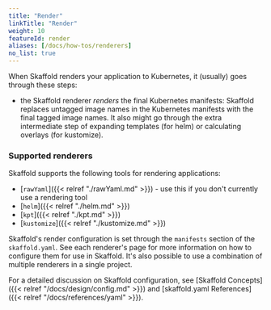 ```yaml
---
title: "Render"
linkTitle: "Render"
weight: 10
featureId: render
aliases: [/docs/how-tos/renderers]
no_list: true
---
```


When Skaffold renders your application to Kubernetes, it (usually) goes through these steps:

* the Skaffold renderer _renders_ the final Kubernetes manifests: Skaffold replaces untagged image names in the Kubernetes manifests with the final tagged image names.
It also might go through the extra intermediate step of expanding templates (for helm) or calculating overlays (for kustomize).

### Supported renderers

Skaffold supports the following tools for rendering applications:

* [`rawYaml`]({{< relref "./rawYaml.md" >}}) - use this if you don't currently use a rendering tool
* [`helm`]({{< relref "./helm.md" >}})
* [`kpt`]({{< relref "./kpt.md" >}})
* [`kustomize`]({{< relref "./kustomize.md" >}})

Skaffold's render configuration is set through the `manifests` section
of the `skaffold.yaml`. See each renderer's page for more information
on how to configure them for use in Skaffold. It's also possible to use
a combination of multiple renderers in a single project.

For a detailed discussion on Skaffold configuration, see
[Skaffold Concepts]({{< relref "/docs/design/config.md" >}}) and
[skaffold.yaml References]({{< relref "/docs/references/yaml" >}}).